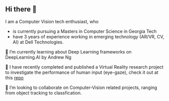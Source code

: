 ## Hi there 👋

I am a Computer Vision tech enthusiast, who
  - is currently pursuing a Masters in Computer Science in Georgia Tech
  - have 3 years of experience working in emerging technology (AR/VR, CV, AI) at Dell Technologies. 

🌱 I’m currently learning about Deep Learning frameworks on DeepLearning.AI by Andrew Ng  

🔭 I have recently completed and published a Virtual Reality research project to investigate the performance of human input (eye-gaze), check it out at this [repo](https://github.com/wenhan9604/Multimodal-Interaction-with-Gaze-and-Controller-Gestures-Testbed)  

👯 I’m looking to collaborate on Computer-Vision related projects, ranging from object tracking to classfication.  

<!--
**wenhan9604/wenhan9604** is a ✨ _special_ ✨ repository because its `README.md` (this file) appears on your GitHub profile.

Here are some ideas to get you started:

- 🔭 I’m currently working on ...
- 🌱 I’m currently learning ...
- 👯 I’m looking to collaborate on ...
- 🤔 I’m looking for help with ...
- 💬 Ask me about ...
- 📫 How to reach me: ...
- 😄 Pronouns: ...
- ⚡ Fun fact: ...
-->
